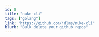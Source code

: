 ```yaml
---
id: 8
title: "nuke-cli"
tags: ["golang"]
link: "https://github.com/jdlms/nuke-cli"
blurb: "Bulk delete your github repos"
---
```

